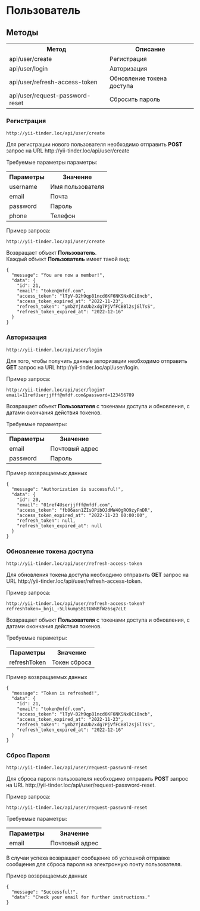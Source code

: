 # Пользователь

## Методы

<table>
    <tr>
        <th>
            Метод
        </th>
        <th>
            Описание
        </th>
    </tr>
    <tr>
        <td>
            api/user/create
        </td>
        <td>
            Регистрация
        </td>
    </tr>
    <tr>
        <td>
            api/user/login
        </td>
        <td>
            Авторизация
        </td>
    </tr>
    <tr>
        <td>
            api/user/refresh-access-token
        </td>
        <td>
            Обновление токена доступа
        </td>
    </tr>
    <tr>
        <td>
            api/user/request-password-reset
        </td>
        <td>
            Сбросить пароль
        </td>
    </tr>
</table>

### Регистрация

`http://yii-tinder.loc/api/user/create`
<p>
    Для регистрации нового пользователя необходимо отправить <b>POST</b> запрос на URL http://yii-tinder.loc/api/user/create
</p>
<p>
    Требуемые параметры параметры:
</p>
<table>
    <tr>
        <th>
            Параметры
        </th>
        <th>
            Значение
        </th>
    </tr>
    <tr>
        <td>
            username
        </td>
        <td>
            Имя пользователя
        </td>
    </tr>
    <tr>
        <td>
            email
        </td>
        <td>
            Почта  
        </td>
    </tr>
    <tr>
        <td>
            password
        </td>
        <td>
            Пароль 
        </td>
    </tr>
    <tr>
        <td>
            phone
        </td>
        <td>
            Телефон 
        </td>
    </tr>
</table>
<p>
    Пример запроса:
</p>

`http://yii-tinder.loc/api/user/create`

<p>
    Возвращает объект <b>Пользователь</b>. <br>
    Каждый объект <b>Пользователь</b> имеет такой вид:
</p>

```json5
{
  "message": "You are now a member!",
  "data": {
    "id": 21,
    "email": "token@mfdf.com",
    "access_token": "lTpV-D2h9qp81ncd6KF6NKSNxOCi8ncb",
    "access_token_expired_at": "2022-11-23",
    "refresh_token": "ymb2YjAxUb2xdg7PjVfFCBBl2sjGlTsS",
    "refresh_token_expired_at": "2022-12-16"
  }
}
```

### Авторизация

`http://yii-tinder.loc/api/user/login`

<p>
    Для того, чтобы получить данные авторизвции необходимо отправить <b>GET</b> запрос
    на URL http://yii-tinder.loc/api/user/login.
</p>
<p> 
    Пример запроса:
</p>

`http://yii-tinder.loc/api/user/login?email=11refUserjjfff@mfdf.com&password=123456789`

<p>
    Возвращает объект <b>Пользователя</b> с токенами доступа и обновления, с датами окончания действия токенов.
</p>
<p>
    Требуемые параметры:
</p>
<table>
    <tr>
        <th>
            Параметры
        </th>
        <th>
            Значение
        </th>
    </tr>
    <tr>
        <td>
            email
        </td>
        <td>
            Почтовый адрес
        </td>
    </tr>
     <tr>
        <td>
            password
        </td>
        <td>
            Пароль
        </td>
    </tr>
</table>

<p>
    Пример возвращаемых данных
</p>

```json5
{
  "message": "Authorization is successful!",
  "data": {
    "id": 20,
    "email": "01ref4Userjjfff@mfdf.com",
    "access_token": "fb06asn1ZIsOPibOJdMW40gRO9zyFnDR",
    "access_token_expired_at": "2022-11-23 00:00:00",
    "refresh_token": null,
    "refresh_token_expired_at": null
  }
}
```

### Обновление токена доступа

`http://yii-tinder.loc/api/user/refresh-access-token`

<p>
    Для обновления токена доступа необходимо отправить <b>GET</b> запрос
    на URL http://yii-tinder.loc/api/user/refresh-access-token.
</p>
<p> 
    Пример запроса:
</p>

`http://yii-tinder.loc/api/user/refresh-access-token?refreshToken=_bnjL_-5LlkumpSB1tGWNBfWz6sq7cLt`

<p>
    Возвращает объект <b>Пользователя</b> с токенами доступа и обновления, с датами окончания действия токенов.
</p>
<p>
    Требуемые параметры:
</p>
<table>
    <tr>
        <th>
            Параметры
        </th>
        <th>
            Значение
        </th>
    </tr>
    <tr>
        <td>
            refreshToken
        </td>
        <td>
            Токен сброса
        </td>
    </tr>
</table>

<p>
    Пример возвращаемых данных
</p>

```json5
{
  "message": "Token is refreshed!",
  "data": {
    "id": 21,
    "email": "token@mfdf.com",
    "access_token": "lTpV-D2h9qp81ncd6KF6NKSNxOCi8ncb",
    "access_token_expired_at": "2022-11-23",
    "refresh_token": "ymb2YjAxUb2xdg7PjVfFCBBl2sjGlTsS",
    "refresh_token_expired_at": "2022-12-16"
  }
}
```

### Сброс Пароля

`http://yii-tinder.loc/api/user/request-password-reset`

<p>
    Для сброса пароля пользователя необходимо отправить <b>POST</b> запрос
    на URL http://yii-tinder.loc/api/user/request-password-reset.
</p>
<p> 
    Пример запроса:
</p>

`http://yii-tinder.loc/api/user/request-password-reset`

<p>
    Требуемые параметры:
</p>
<table>
    <tr>
        <th>
            Параметры
        </th>
        <th>
            Значение
        </th>
    </tr>
    <tr>
        <td>
            email
        </td>
        <td>
            Почтовый адрес
        </td>
    </tr>
</table>

<p>
    В случаи успеха возвращает сообщение об успешной отправке сообщения для сброса пароля на электронную почту пользователя.
</p>

<p>
    Пример возвращаемых данных
</p>

```json5
{
  "message": "Successful!",
  "data": "Check your email for further instructions."
}
```
